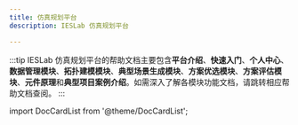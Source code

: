 ```yaml
---
title: 仿真规划平台
description: IESLab 仿真规划平台

---
```


:::tip
IESLab 仿真规划平台的帮助文档主要包含**平台介绍**、**快速入门**、**个人中心**、**数据管理模块**、**拓扑建模模块**、**典型场景生成模块**、**方案优选模块**、**方案评估模块**、**元件原理**和**典型项目案例介绍**。如需深入了解各模块功能文档，请跳转相应帮助文档查阅。
:::

import DocCardList from '@theme/DocCardList';

<DocCardList />
